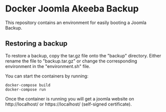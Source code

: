 Docker Joomla Akeeba Backup
======

This repository contains an environment for easily booting a Joomla Backup.

## Restoring a backup

To restore a backup, copy the tar.gz file onto the "backup" directory.
Either rename the file to "backup.tar.gz" or change the corresponding
environment in the "environment.sh" file.

You can start the containers by running:

```
docker-compose build
docker-compose run
```

Once the container is running you will get a joomla website on
http://localhost/ or https://localhost/ (self-signed certificate).

